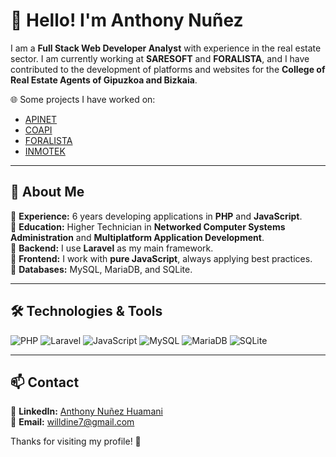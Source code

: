 # 👋 Hello! I'm Anthony Nuñez

I am a **Full Stack Web Developer Analyst** with experience in the real estate sector. I am currently working at **SARESOFT** and **FORALISTA**, and I have contributed to the development of platforms and websites for the **College of Real Estate Agents of Gipuzkoa and Bizkaia**.

🌐 Some projects I have worked on:
- [APINET](https://www.apinet.net/)
- [COAPI](https://www.coapi.es/)
- [FORALISTA](https://www.foralista.com/)
- [INMOTEK](https://www.inmotek.com/)

---

## 🚀 About Me
🔹 **Experience:** 6 years developing applications in **PHP** and **JavaScript**.  
🔹 **Education:** Higher Technician in **Networked Computer Systems Administration** and **Multiplatform Application Development**.  
🔹 **Backend:** I use **Laravel** as my main framework.  
🔹 **Frontend:** I work with **pure JavaScript**, always applying best practices.  
🔹 **Databases:** MySQL, MariaDB, and SQLite.

---

## 🛠️ Technologies & Tools

![PHP](https://img.shields.io/badge/PHP-777BB4?style=for-the-badge&logo=php&logoColor=white)
![Laravel](https://img.shields.io/badge/Laravel-FF2D20?style=for-the-badge&logo=laravel&logoColor=white)
![JavaScript](https://img.shields.io/badge/JavaScript-F7DF1E?style=for-the-badge&logo=javascript&logoColor=black)
![MySQL](https://img.shields.io/badge/MySQL-4479A1?style=for-the-badge&logo=mysql&logoColor=white)
![MariaDB](https://img.shields.io/badge/MariaDB-003545?style=for-the-badge&logo=mariadb&logoColor=white)
![SQLite](https://img.shields.io/badge/SQLite-07405E?style=for-the-badge&logo=sqlite&logoColor=white)

---

## 📫 Contact
📌 **LinkedIn:** [Anthony Nuñez Huamani](https://es.linkedin.com/in/anthony-nu%C3%B1ez-huamani-9b7440187)  
📌 **Email:** [willdine7@gmail.com](mailto:willdine7@gmail.com)

Thanks for visiting my profile! 🚀
